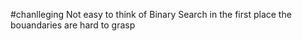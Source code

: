 #chanlleging 
Not easy to think of Binary Search in the first place
the bouandaries are hard to grasp
